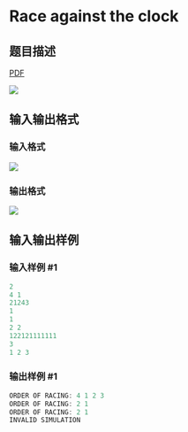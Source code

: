 # Race against the clock

## 题目描述

[problemUrl]: https://uva.onlinejudge.org/index.php?option=com_onlinejudge&Itemid=8&category=862&page=show_problem&problem=4804

[PDF](https://uva.onlinejudge.org/external/129/p12925.pdf)

![](https://cdn.luogu.com.cn/upload/vjudge_pic/UVA12925/d2ce423d88eea05b19af02de7484a79a74a376cf.png)

## 输入输出格式

### 输入格式

![](https://cdn.luogu.com.cn/upload/vjudge_pic/UVA12925/37374a5ce2cf07fcbc44f9a7df9e28f4be4a0eef.png)

### 输出格式

![](https://cdn.luogu.com.cn/upload/vjudge_pic/UVA12925/b7ed544c16239b9daa14e43256347f79b261d87a.png)

## 输入输出样例

### 输入样例 #1

```cpp
2
4 1
21243
1
1
2 2
122121111111
3
1 2 3
```


### 输出样例 #1

```cpp
ORDER OF RACING: 4 1 2 3
ORDER OF RACING: 2 1
ORDER OF RACING: 2 1
INVALID SIMULATION
```


